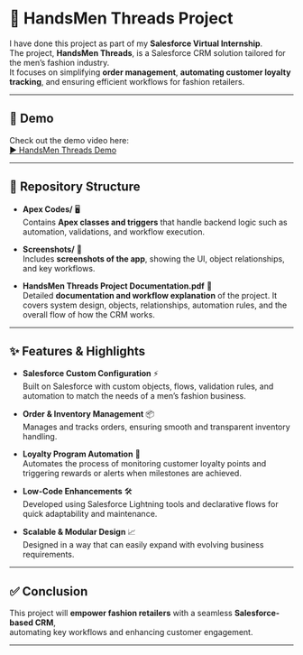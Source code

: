# 👔 HandsMen Threads Project

I have done this project as part of my **Salesforce Virtual Internship**.  
The project, **HandsMen Threads**, is a Salesforce CRM solution tailored for the men’s fashion industry.  
It focuses on simplifying **order management**, **automating customer loyalty tracking**, and ensuring efficient workflows for fashion retailers.  

---

## 🎥 Demo  
Check out the demo video here:  
[▶️ HandsMen Threads Demo](https://drive.google.com/file/d/11SoyTPaEvKXPhRPtAJtUfmkwHO3JSjK6/view?usp=sharing)

---

## 📂 Repository Structure  

- **Apex Codes/** 🖥️  
  Contains **Apex classes and triggers** that handle backend logic such as automation, validations, and workflow execution.  

- **Screenshots/** 📸  
  Includes **screenshots of the app**, showing the UI, object relationships, and key workflows.  

- **HandsMen Threads Project Documentation.pdf** 📑  
  Detailed **documentation and workflow explanation** of the project. It covers system design, objects, relationships, automation rules, and the overall flow of how the CRM works.  

---

## ✨ Features & Highlights  

- **Salesforce Custom Configuration** ⚡  
  Built on Salesforce with custom objects, flows, validation rules, and automation to match the needs of a men’s fashion business.  

- **Order & Inventory Management** 📦  
  Manages and tracks orders, ensuring smooth and transparent inventory handling.  

- **Loyalty Program Automation** 🎁  
  Automates the process of monitoring customer loyalty points and triggering rewards or alerts when milestones are achieved.  

- **Low-Code Enhancements** 🛠️  
  Developed using Salesforce Lightning tools and declarative flows for quick adaptability and maintenance.  

- **Scalable & Modular Design** 📈  
  Designed in a way that can easily expand with evolving business requirements.  

---

## ✅ Conclusion  

This project will **empower fashion retailers** with a seamless **Salesforce-based CRM**,  
automating key workflows and enhancing customer engagement.  

---

